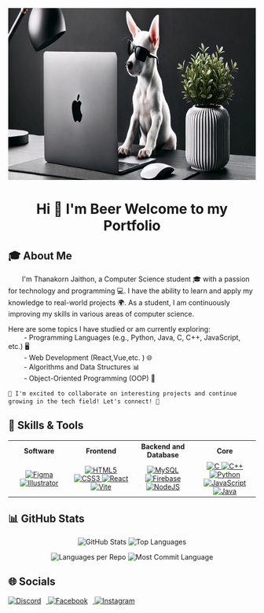 <div id="header" align="center">
  <img src="https://github.com/beerser/beerser/blob/main/Dog_v0.png?raw=true" width="1780" height="350"/>
</div>


<div align="center">
  
Hi 👋 I'm Beer Welcome to my Portfolio
==================================

</div>


## 🎓 About Me

  &emsp;&emsp;I'm Thanakorn Jaithon, a Computer Science student 🎓 with a passion for technology and programming 💻. I have the ability to learn and apply my knowledge to real-world projects 🌍. As a student, I am continuously improving my skills in various areas of computer science.</br>

Here are some topics I have studied or am currently exploring:</br>
      &emsp;&emsp; - Programming Languages  (e.g., Python, Java, C, C++, JavaScript, etc.) 🖥️</br>
      &emsp;&emsp; - Web Development  (React,Vue,etc. ) 🌐</br>
      &emsp;&emsp;  - Algorithms and Data Structures 📊</br>
      &emsp;&emsp;  - Object-Oriented Programming (OOP) 🧠</br>

```
🚀 I'm excited to collaborate on interesting projects and continue growing in the tech field! Let's connect! 🤝
```



## 🚀 Skills & Tools  

<table width="100%" cellspacing="10" cellpadding="10" style="table-layout: fixed;">
  <tr>
    <th align="center" width="25%">Software</th>
    <th align="center" width="25%">Frontend</th>
    <th align="center" width="25%">Backend and Database</th>
    <th align="center" width="25%">Core</th>
  </tr>
  <tr>
    <td align="center">
      <a href="https://www.figma.com/" target="_blank" rel="noreferrer">
        <img src="https://raw.githubusercontent.com/danielcranney/readme-generator/main/public/icons/skills/figma-colored.svg" width="48" height="48" alt="Figma" />
      </a>
      <a href="https://www.adobe.com/uk/products/illustrator.html" target="_blank" rel="noreferrer">
        <img src="https://raw.githubusercontent.com/danielcranney/readme-generator/main/public/icons/skills/illustrator-colored.svg" width="48" height="48" alt="Illustrator" />
      </a>
    </td>
    <td align="center">
      <a href="https://developer.mozilla.org/en-US/docs/Glossary/HTML5" target="_blank" rel="noreferrer">
        <img src="https://raw.githubusercontent.com/danielcranney/readme-generator/main/public/icons/skills/html5-colored.svg" width="48" height="48" alt="HTML5" />
      </a>
      <a href="https://www.w3.org/TR/CSS/#css" target="_blank" rel="noreferrer">
        <img src="https://raw.githubusercontent.com/danielcranney/readme-generator/main/public/icons/skills/css3-colored.svg" width="48" height="48" alt="CSS3" />
      </a>
      <a href="https://reactjs.org/" target="_blank" rel="noreferrer">
        <img src="https://raw.githubusercontent.com/danielcranney/readme-generator/main/public/icons/skills/react-colored.svg" width="48" height="48" alt="React" />
      </a>
      <a href="https://vitejs.dev/" target="_blank" rel="noreferrer">
        <img src="https://raw.githubusercontent.com/danielcranney/readme-generator/main/public/icons/skills/vite-colored.svg" width="48" height="48" alt="Vite" />
      </a>
    </td>
    <td align="center">
      <a href="https://www.mysql.com/" target="_blank" rel="noreferrer">
        <img src="https://raw.githubusercontent.com/danielcranney/readme-generator/main/public/icons/skills/mysql-colored.svg" width="48" height="48" alt="MySQL" />
      </a>
      <a href="https://firebase.google.com/" target="_blank" rel="noreferrer">
        <img src="https://raw.githubusercontent.com/danielcranney/readme-generator/main/public/icons/skills/firebase-colored.svg" width="48" height="48" alt="Firebase" />
      </a>
      <a href="https://nodejs.org/en/" target="_blank" rel="noreferrer">
        <img src="https://raw.githubusercontent.com/danielcranney/readme-generator/main/public/icons/skills/nodejs-colored.svg" width="48" height="48" alt="NodeJS" />
      </a>
    </td>
    <td align="center">
      <a href="https://docs.microsoft.com/en-us/cpp/?view=msvc-170" target="_blank" rel="noreferrer">
        <img src="https://raw.githubusercontent.com/danielcranney/readme-generator/main/public/icons/skills/c-colored.svg" width="48" height="48" alt="C" />
      </a>
      <a href="https://docs.microsoft.com/en-us/cpp/?view=msvc-170" target="_blank" rel="noreferrer">
        <img src="https://raw.githubusercontent.com/danielcranney/readme-generator/main/public/icons/skills/cplusplus-colored.svg" width="48" height="48" alt="C++" />
      </a>
      <a href="https://www.python.org/" target="_blank" rel="noreferrer">
        <img src="https://raw.githubusercontent.com/danielcranney/readme-generator/main/public/icons/skills/python-colored.svg" width="48" height="48" alt="Python" />
      </a>
      <a href="https://developer.mozilla.org/en-US/docs/Web/JavaScript" target="_blank" rel="noreferrer">
        <img src="https://raw.githubusercontent.com/danielcranney/readme-generator/main/public/icons/skills/javascript-colored.svg" width="48" height="48" alt="JavaScript" />
      </a>
      <a href="https://www.oracle.com/java/" target="_blank" rel="noreferrer">
        <img src="https://raw.githubusercontent.com/danielcranney/readme-generator/main/public/icons/skills/java-colored.svg" width="48" height="48" alt="Java" />
      </a>
    </td>
  </tr>
</table>


## 📊 GitHub Stats

<p align="center">
  <img src="https://github-readme-stats.vercel.app/api?username=beerser&show_icons=true&bg_color=30,2f2f2f,1a1a1a&title_color=c0c0c0&text_color=a9a9a9" alt="GitHub Stats" height="180">
  <img src="https://github-readme-stats.vercel.app/api/top-langs/?username=beerser&layout=compact&bg_color=30,2f2f2f,1a1a1a&title_color=c0c0c0&text_color=a9a9a9" alt="Top Languages" height="180">
</p>

<p align="center">
  <img src="https://github-profile-summary-cards.vercel.app/api/cards/repos-per-language?username=beerser&theme=github_dark" alt="Languages per Repo" height="200">
  <img src="https://github-profile-summary-cards.vercel.app/api/cards/most-commit-language?username=beerser&theme=github_dark" alt="Most Commit Language" height="200">
</p>



## 🌐 Socials

<p align="left">
  <a href="https://discord.com/users/beerser" target="_blank" rel="noreferrer">
    <picture>
      <source media="(prefers-color-scheme: dark)" srcset="https://raw.githubusercontent.com/danielcranney/readme-generator/main/public/icons/socials/discord-dark.svg" />
      <source media="(prefers-color-scheme: light)" srcset="https://raw.githubusercontent.com/danielcranney/readme-generator/main/public/icons/socials/discord.svg" />
      <img src="https://raw.githubusercontent.com/danielcranney/readme-generator/main/public/icons/socials/discord.svg" width="32" height="32" alt="Discord" style="margin-right: 10px;" />
    </picture>
  </a>

  <a href="https://www.facebook.com/bearjaiton?locale=th_TH" target="_blank" rel="noreferrer">
    <picture>
      <source media="(prefers-color-scheme: dark)" srcset="https://raw.githubusercontent.com/danielcranney/readme-generator/main/public/icons/socials/facebook-dark.svg" />
      <source media="(prefers-color-scheme: light)" srcset="https://raw.githubusercontent.com/danielcranney/readme-generator/main/public/icons/socials/facebook.svg" />
      <img src="https://raw.githubusercontent.com/danielcranney/readme-generator/main/public/icons/socials/facebook.svg" width="32" height="32" alt="Facebook" style="margin-right: 10px;" />
    </picture>
  </a>

  <a href="http://www.instagram.com/beersxr_/" target="_blank" rel="noreferrer">
    <picture>
      <source media="(prefers-color-scheme: dark)" srcset="https://raw.githubusercontent.com/danielcranney/readme-generator/main/public/icons/socials/instagram-dark.svg" />
      <source media="(prefers-color-scheme: light)" srcset="https://raw.githubusercontent.com/danielcranney/readme-generator/main/public/icons/socials/instagram.svg" />
      <img src="https://raw.githubusercontent.com/danielcranney/readme-generator/main/public/icons/socials/instagram.svg" width="32" height="32" alt="Instagram" />
    </picture>
  </a>
</p>
